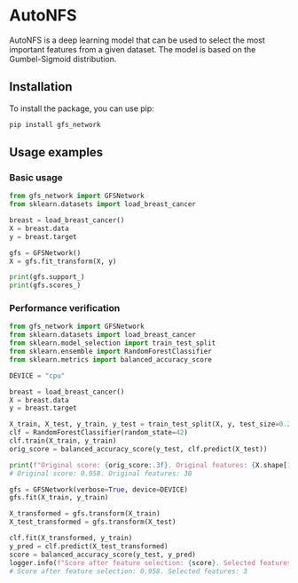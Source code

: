# AutoNFS

AutoNFS is a deep learning model that can be used to select the most important features from a given dataset. The model is based on the Gumbel-Sigmoid distribution.

## Installation
To install the package, you can use pip:
```bash
pip install gfs_network
```

## Usage examples
### Basic usage
```python
from gfs_network import GFSNetwork
from sklearn.datasets import load_breast_cancer

breast = load_breast_cancer()
X = breast.data
y = breast.target

gfs = GFSNetwork()
X = gfs.fit_transform(X, y)

print(gfs.support_)
print(gfs.scores_)
```

### Performance verification
```python
from gfs_network import GFSNetwork
from sklearn.datasets import load_breast_cancer
from sklearn.model_selection import train_test_split
from sklearn.ensemble import RandomForestClassifier
from sklearn.metrics import balanced_accuracy_score

DEVICE = "cpu"

breast = load_breast_cancer()
X = breast.data
y = breast.target

X_train, X_test, y_train, y_test = train_test_split(X, y, test_size=0.2, random_state=42)
clf = RandomForestClassifier(random_state=42)
clf.train(X_train, y_train)
orig_score = balanced_accuracy_score(y_test, clf.predict(X_test))

print(f"Original score: {orig_score:.3f}. Original features: {X.shape[1]}")
# Original score: 0.958. Original features: 30

gfs = GFSNetwork(verbose=True, device=DEVICE)
gfs.fit(X_train, y_train)

X_transformed = gfs.transform(X_train)
X_test_transformed = gfs.transform(X_test)

clf.fit(X_transformed, y_train)
y_pred = clf.predict(X_test_transformed)
score = balanced_accuracy_score(y_test, y_pred)
logger.info(f"Score after feature selection: {score}. Selected features: {sum(gfs.support_)}")
# Score after feature selection: 0.958. Selected features: 3
```
